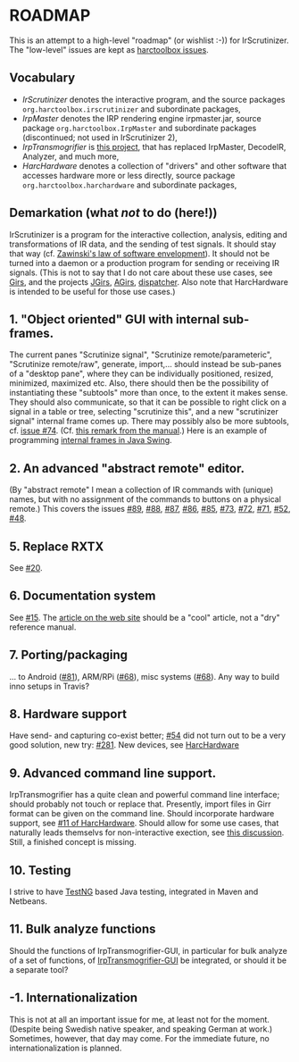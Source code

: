 # ROADMAP

This is an attempt to a high-level "roadmap" (or wishlist :-)) for IrScrutinizer.
The "low-level" issues are kept as [harctoolbox issues](https://github.com/bengtmartensson/IrScrutinizer/issues).

## Vocabulary
* _IrScrutinizer_ denotes the interactive program, and the source packages `org.harctoolbox.irscrutinizer` and subordinate packages,
* _IrpMaster_ denotes the IRP rendering engine irpmaster.jar, source package `org.harctoolbox.IrpMaster` and subordinate packages
 (discontinued; not used in IrScrutinizer 2),
* _IrpTransmogrifier_ is [this project](https://github.com/bengtmartensson/IrpTransmogrifier), that has replaced IrpMaster, DecodeIR, Analyzer, and much more,
* _HarcHardware_ denotes a collection of "drivers" and other software that accesses hardware more or less directly,
  source package `org.harctoolbox.harchardware` and subordinate packages,


## Demarkation (what _not_ to do (here!))
IrScrutinizer is a program for the interactive collection, analysis, editing and transformations of IR data,
and the sending of test signals. It should stay that way (cf. [Zawinski's law of software envelopment](https://en.wikipedia.org/wiki/Jamie_Zawinski#Zawinski.27s_law_of_software_envelopment)).
It should not be turned into a daemon or a production program for sending or receiving IR signals.
(This is not to say that I do not care about these use cases, see [Girs](http://www.harctoolbox.org/Girs.html),
and the projects [JGirs](https://github.com/bengtmartensson/JGirs), [AGirs](https://github.com/bengtmartensson/AGirs),
[dispatcher](https://github.com/bengtmartensson/dispatcher). Also note that
HarcHardware is intended to be useful for those use cases.)

## 1. "Object oriented" GUI with internal sub-frames.
The current panes "Scrutinize signal", "Scrutinize remote/parameteric", "Scrutinize remote/raw", generate, import,...
should instead be sub-panes of a "desktop pane", where they can be individually positioned, resized, minimized, maximized etc.
Also, there should then be the possibility of instantiating these "subtools" more than once, to the extent it makes sense.
They should also communicate, so that it can be possible  to right click on a signal in a table or tree,
selecting "scrutinize this", and a new "scrutinizer signal" internal frame comes up.
There may possibly also be more subtools, cf. [issue #74](https://github.com/bengtmartensson/IrScrutinizer/issues/74).
(Cf. [this remark from the manual](http://www.harctoolbox.org/IrScrutinizer.html#The+pane+interface+sucks.).)
Here is an example of programming [internal frames in Java Swing](https://docs.oracle.com/javase/tutorial/uiswing/components/internalframe.html).

## 2. An advanced "abstract remote" editor.
(By "abstract remote" I mean a collection of IR commands with (unique) names, but with no assignment of the commands to
buttons on a physical remote.) This covers the issues
[#89](https://github.com/bengtmartensson/IrScrutinizer/issues/89),
[#88](https://github.com/bengtmartensson/IrScrutinizer/issues/88),
[#87](https://github.com/bengtmartensson/IrScrutinizer/issues/87),
[#86](https://github.com/bengtmartensson/IrScrutinizer/issues/86),
[#85](https://github.com/bengtmartensson/IrScrutinizer/issues/85),
[#73](https://github.com/bengtmartensson/IrScrutinizer/issues/73),
[#72](https://github.com/bengtmartensson/IrScrutinizer/issues/72),
[#71](https://github.com/bengtmartensson/IrScrutinizer/issues/71),
[#52](https://github.com/bengtmartensson/IrScrutinizer/issues/52),
[#48](https://github.com/bengtmartensson/IrScrutinizer/issues/48).

## 5. Replace RXTX
See [#20](https://github.com/bengtmartensson/IrScrutinizer/issues/20).

## 6. Documentation system
See [#15](https://github.com/bengtmartensson/IrScrutinizer/issues/15). The
[article on the web site](http://harctoolbox.org/IrScrutinizer.html) should be a "cool" article,
not a "dry" reference manual.

## 7. Porting/packaging
... to Android ([#81](https://github.com/bengtmartensson/IrScrutinizer/issues/81)),
ARM/RPi ([#68](https://github.com/bengtmartensson/IrScrutinizer/issues/68)),
misc systems ([#68](https://github.com/bengtmartensson/IrScrutinizer/issues/68)).
Any way to build inno setups in Travis?

## 8. Hardware support
Have send- and capturing co-exist better;
[#54](https://github.com/bengtmartensson/IrScrutinizer/issues/54)
did not turn out to be a very good solution, new try: [#281](https://github.com/bengtmartensson/IrScrutinizer/issues/281).
New devices, see [HarcHardware](https://github.com/bengtmartensson/HarcHardwareBundle/issues?q=is%3Aopen+is%3Aissue+label%3A%22new+hardware+support%22)

## 9. Advanced command line support.
IrpTransmogrifier has a quite clean and powerful command line interface; should probably not touch or replace that.
Presently, import files in Girr format can be given on the command line.
Should incorporate hardware support, see [#11 of HarcHardware](https://github.com/bengtmartensson/HarcHardwareBundle/issues/11).
Should allow for some use cases, that naturally leads themselvs for non-interactive
exection, see [this discussion](https://github.com/bengtmartensson/IrScrutinizer/issues/26#issuecomment-431651739).
Still, a finished concept is missing.

## 10. Testing
I strive to have [TestNG](http://testng.org) based Java testing, integrated in Maven and Netbeans.

## 11. Bulk analyze functions
Should the functions of IrpTransmogrifier-GUI, in particular for bulk analyze of a set of functions, of
[IrpTransmogrifier-GUI](https://github.com/bengtmartensson/IrpTransmogrifier-GUI)
be integrated, or should it be a separate tool?

## -1. Internationalization
This is not at all an important issue for me, at least not for the moment.
(Despite being Swedish native speaker, and speaking German at work.) Sometimes, however,
that day may come. For the immediate future, no internationalization is planned.